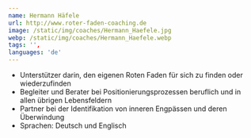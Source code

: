 ```yaml
---
name: Hermann Häfele
url: http://www.roter-faden-coaching.de
image: /static/img/coaches/Hermann_Haefele.jpg
webp: /static/img/coaches/Hermann_Haefele.webp
tags: '',
languages: 'de'
---
```


<ul><li>Unterstützer darin, den eigenen Roten Faden für sich zu finden oder wiederzufinden</li><li>Begleiter und Berater bei Positionierungsprozessen beruflich und in allen übrigen Lebensfeldern</li><li>Partner bei der Identifikation von inneren Engpässen und deren Überwindung</li><li>Sprachen: Deutsch und Englisch</li></ul>